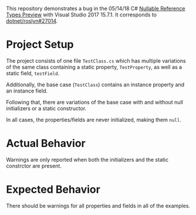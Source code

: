This repository demonstrates a bug in the 05/14/18 C# [Nullable Reference Types Preview](https://github.com/dotnet/csharplang/wiki/Nullable-Reference-Types-Preview) with Visual Studio 2017 15.7.1. It corresponds to [dotnet/roslyn#27014](https://github.com/dotnet/roslyn/issues/27014).

# Project Setup

The project consists of one file `TestClass.cs` which has multiple variations of the same class containing a static property, `TestProperty`, as well as a static field, `testField`.

Additionally, the base case (`TestClass`) contains an instance property and an instance field.

Following that, there are variations of the base case with and without null initializers or a static constructor.

In all cases, the properties/fields are never initialized, making them `null`.

# Actual Behavior

Warnings are only reported when both the initializers and the static constrctor are present.

# Expected Behavior

There should be warnings for all properties and fields in all of the examples.

